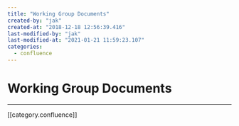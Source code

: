 ```yaml
---
title: "Working Group Documents"
created-by: "jak"
created-at: "2018-12-18 12:56:39.416"
last-modified-by: "jak"
last-modified-at: "2021-01-21 11:59:23.107"
categories:
  - confluence
---
```


# Working Group Documents


---

[[category.confluence]]
